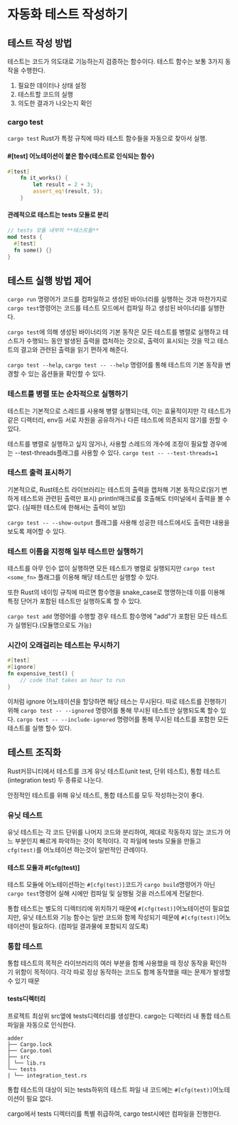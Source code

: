 # 자동화 테스트 작성하기

## 테스트 작성 방법

테스트는 코드가 의도대로 기능하는지 검증하는 함수이다. 테스트 함수는 보통 3가지 동작을 수행한다.

1. 필요한 데이터나 상태 설정
2. 테스트할 코드의 실행
3. 의도한 결과가 나오는지 확인

### cargo test

`cargo test` Rust가 특정 규칙에 따라 테스트 함수들을 자동으로 찾아서 실행.</br>

#### #[test] 어노테이션이 붙은 함수(**테스트로 인식되는 함수**)

```rust
#[test]
    fn it_works() {
        let result = 2 + 3;
        assert_eq!(result, 5);
    }
```

#### 관례적으로 테스트는 tests 모듈로 분리

```rust
// tests 모듈 내부의 **테스트들**
mod tests {
  #[test]
  fn some() {}
}
```

## 테스트 실행 방법 제어

`cargo run` 명령어가 코드를 컴파일하고 생성된 바이너리를 실행하는 것과 마찬가지로 `cargo test`명령어는
코드를 테스트 모드에서 컴파일 하고 생성된 바이너리를 실행한다.

`cargo test`에 의해 생성된 바이너리의 기본 동작은 모든 테스트를 병렬로 실행하고 테스트가 수행되느 동안 발생된 출력을 캡처하는 것으로, 출력이 표시되는 것을 막고 테스트의 결고와 관련된 출력을 읽기 편하게 해준다.

`cargo test --help`, `cargo test -- --help` 명령어를 통해 테스트의 기본 동작을 변경할 수 있는 옵션들을 확인할 수 있다.

### 테스트를 병렬 또는 순차적으로 실행하기

테스트는 기본적으로 스레드를 사용해 병렬 실행되는데, 이는 효율적이지만 각 테스트가 같은 디렉터리, env등 서로 자원을 공유하거나 다른 테스트에 의존되지 않기를 원할 수 있다.

테스트를 병렬로 실행하고 싶지 않거나, 사용할 스레드의 개수에 조정이 필요할 경우에는 --test-threads플래그를 사용할 수 있다.
`cargo test -- --test-threads=1`

### 테스트 출력 표시하기

기본적으로, Rust테스트 라이브러리는 테스트의 출력을 캡처해 기본 동작으로(읽기 변하게 테스트와 관련된 출력만 표시) println!매크로를 호출해도 터미널에서 출력을 볼 수 없다. (실패한 테스트에 한해서는 출력이 보임)

`cargo test -- --show-output` 플래그를 사용해 성공한 테스트에서도 출력한 내용을 보도록 제어할 수 있다.

### 테스트 이름을 지정해 일부 테스트만 실행하기

테스트를 아무 인수 없이 실행하면 모든 테스트가 병렬로 실행되지만 `cargo test <some_fn>` 플래그를 이용해 해당 테스트만 실행할 수 있다.

또한 Rust의 네이밍 규칙에 따르면 함수명을 snake_case로 명명하는데 이를 이용해 특정 단어가 포함된 테스트만 실행하도록 할 수 있다.

`cargo test add` 명령어를 수행할 경우 테스트 함수명에 "add"가 포함된 모든 테스트가 실행된다.(모듈명으로도 가능)

### 시간이 오래걸리는 테스트는 무시하기

```rust
#[test]
#[ignore]
fn expensive_test() {
    // code that takes an hour to run
}
```

이처럼 ignore 어노테이션을 할당하면 해당 테스는 무시된다.
따로 테스트를 진행하기위해
`cargo test -- --ignored` 명령어를 통해 무시된 테스트만 실행되도록 할수 있다.
`cargo test -- --include-ignored` 명령어를 통해 무시된 테스트를 포함한 모든 테스트를 실행 할수 있다.

## 테스트 조직화

Rust커뮤니티에서 테스트를 크게 유닛 테스트(unit test, 단위 테스트), 통합 테스트(integration test) 두 종류로 나눈다.

안정적인 테스트를 위해 유닛 테스트, 통합 테스트를 모두 작성하는것이 좋다.

### 유닛 테스트

유닛 테스트는 각 코드 단위를 나머지 코드와 분리하여, 제대로 작동하지 않는 코드가 어느 부분인지 빠르게 파악하는 것이 목적이다. 각 파일에 tests 모듈을 만들고 `cfg(test)`를 어노테이션 하는것이 일반적인 관례이다.

#### 테스트 모듈과 #[cfg(test)]

테스트 모듈에 어노테이션하는 `#[cfg(test)]`코드가 `cargo build`명령어가 아닌 `cargo test`명령어 실해 시에만 컴파일 및 실행될 것을 러스트에게 전달한다.

통합 테스트는 별도의 디렉터리에 위치하기 때문에 `#[cfg(test)]`어노테이션이 필요없지만, 유닛 테스트와 기능 함수는 일반 코드와 함께 작성되기 때문에 `#[cfg(test)]`어노테이션이 필요하다. (컴파일 결과물에 포함되지 않도록)

### 통합 테스트

통합 테스트의 목적은 라이브러리의 여러 부분을 함께 사용했을 때 정상 동작을 확인하기 위함이 목적이다.
각각 따로 정상 동작하는 코드도 함께 동작했을 때는 문제가 발생할 수 있기 때문

#### tests디렉터리

프로젝트 최상위 src옆에 tests디렉터리를 생성한다.
cargo는 디렉터리 내 통합 테스트 파일을 자동으로 인식한다.

```mdx
adder
├── Cargo.lock
├── Cargo.toml
├── src
│ └── lib.rs
└── tests
| └── integration_test.rs
```

통합 테스트의 대상이 되는 tests하위의 테스트 파일 내 코드에는 `#[cfg(test)]`어노테이션이 필요 없다.

cargo에서 tests 디렉터리를 특별 취급하여, cargo test시에만 컴파일을 진행한다.

